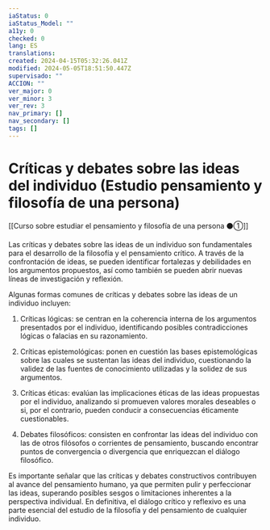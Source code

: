 ```yaml
---
iaStatus: 0
iaStatus_Model: ""
a11y: 0
checked: 0
lang: ES
translations: 
created: 2024-04-15T05:32:26.041Z
modified: 2024-05-05T18:51:50.447Z
supervisado: ""
ACCION: ""
ver_major: 0
ver_minor: 3
ver_rev: 3
nav_primary: []
nav_secondary: []
tags: []
---
```

# Críticas y debates sobre las ideas del individuo (Estudio pensamiento y filosofía de una persona)

[[Curso sobre estudiar el pensamiento y filosofía de una persona ⚫①]]

Las críticas y debates sobre las ideas de un individuo son fundamentales para el desarrollo de la filosofía y el pensamiento crítico. A través de la confrontación de ideas, se pueden identificar fortalezas y debilidades en los argumentos propuestos, así como también se pueden abrir nuevas líneas de investigación y reflexión.

Algunas formas comunes de críticas y debates sobre las ideas de un individuo incluyen:

1. Críticas lógicas: se centran en la coherencia interna de los argumentos presentados por el individuo, identificando posibles contradicciones lógicas o falacias en su razonamiento.

2. Críticas epistemológicas: ponen en cuestión las bases epistemológicas sobre las cuales se sustentan las ideas del individuo, cuestionando la validez de las fuentes de conocimiento utilizadas y la solidez de sus argumentos.

3. Críticas éticas: evalúan las implicaciones éticas de las ideas propuestas por el individuo, analizando si promueven valores morales deseables o si, por el contrario, pueden conducir a consecuencias éticamente cuestionables.

4. Debates filosóficos: consisten en confrontar las ideas del individuo con las de otros filósofos o corrientes de pensamiento, buscando encontrar puntos de convergencia o divergencia que enriquezcan el diálogo filosófico.

Es importante señalar que las críticas y debates constructivos contribuyen al avance del pensamiento humano, ya que permiten pulir y perfeccionar las ideas, superando posibles sesgos o limitaciones inherentes a la perspectiva individual. En definitiva, el diálogo crítico y reflexivo es una parte esencial del estudio de la filosofía y del pensamiento de cualquier individuo.
